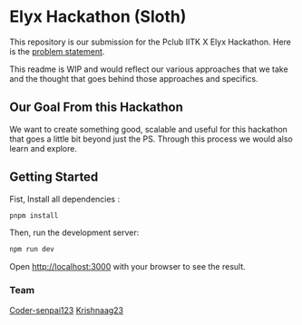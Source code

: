 # Elyx Hackathon (Sloth)
This repository is our submission for the Pclub IITK X Elyx Hackathon. Here is the [problem statement](docs/Elyx%20Life%20-%20Hackathon%20Problem%20Statement%20.pdf). 

This readme is WIP and would reflect our various approaches that we take and the thought that goes behind those approaches and specifics.

## Our Goal From this Hackathon
We want to create something good, scalable and useful for this hackathon that goes a little bit beyond just the PS.
Through this process we would also learn and explore. 


## Getting Started
Fist, Install all dependencies :

```bash
pnpm install
```

Then, run the development server:

```bash
npm run dev
```

Open [http://localhost:3000](http://localhost:3000) with your browser to see the result.

### Team
[Coder-senpai123](https:github.com/coder-senpai123/)
[Krishnaag23](https://github.com/krishnaag23/)